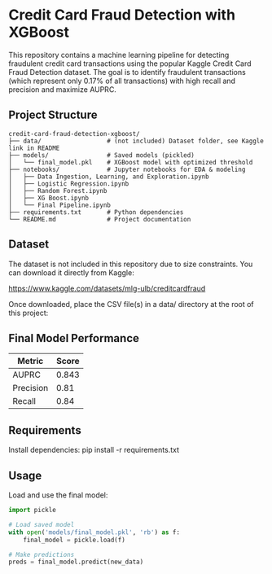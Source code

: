 # Credit Card Fraud Detection with XGBoost

This repository contains a machine learning pipeline for detecting fraudulent credit card transactions using the popular Kaggle Credit Card Fraud Detection dataset. The goal is to identify fraudulent transactions (which represent only 0.17% of all transactions) with high recall and precision and maximize AUPRC.

## Project Structure

```
credit-card-fraud-detection-xgboost/
├── data/                  # (not included) Dataset folder, see Kaggle link in README
├── models/                # Saved models (pickled)
│   └── final_model.pkl    # XGBoost model with optimized threshold
├── notebooks/             # Jupyter notebooks for EDA & modeling
│   ├── Data Ingestion, Learning, and Exploration.ipynb
│   ├── Logistic Regression.ipynb
│   ├── Random Forest.ipynb
│   ├── XG Boost.ipynb
│   └── Final Pipeline.ipynb
├── requirements.txt       # Python dependencies
└── README.md              # Project documentation

```
## Dataset

The dataset is not included in this repository due to size constraints. You can download it directly from Kaggle:

https://www.kaggle.com/datasets/mlg-ulb/creditcardfraud

Once downloaded, place the CSV file(s) in a data/ directory at the root of this project:

## Final Model Performance

| Metric        | Score |
|---------------|-------|
| AUPRC         | 0.843 |
| Precision      | 0.81  |
| Recall         | 0.84  |

## Requirements

Install dependencies:
pip install -r requirements.txt


## Usage

Load and use the final model:
```python
import pickle

# Load saved model
with open('models/final_model.pkl', 'rb') as f:
    final_model = pickle.load(f)

# Make predictions
preds = final_model.predict(new_data)
